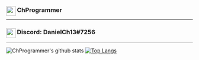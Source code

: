 ### <img align="left" width="26px" src="https://www.flaticon.com/svg/static/icons/svg/1488/1488581.svg" />ChProgrammer

---

### <img align="left" width="26px" src="https://www.net-aware.org.uk/siteassets/images-and-icons/application-icons/app-icons-discord.png?w=585&scale=down" />Discord: DanielCh13#7256

---

![ChProgrammer's github stats](https://github-readme-stats.vercel.app/api?username=ChProgrammer&count_private=true&show_icons=true&theme=dark)
[![Top Langs](https://github-readme-stats.vercel.app/api/top-langs/?username=ChProgrammer&layout=compact&theme=dark)](https://github.com/ChProgrammer/github-readme-stats)

[java]: https://github.com/topics/java
